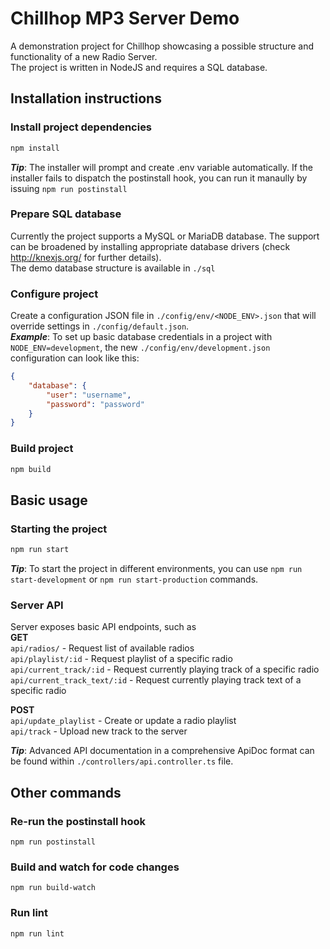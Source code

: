 Chillhop MP3 Server Demo
========================

A demonstration project for Chillhop showcasing a possible structure and functionality of a new Radio Server.  
The project is written in NodeJS and requires a SQL database.

## Installation instructions

### Install project dependencies
```sh
npm install
```
***Tip***: The installer will prompt and create .env variable automatically. If the installer fails to dispatch the postinstall hook, you can run it manaully by issuing `npm run postinstall`

### Prepare SQL database
Currently the project supports a MySQL or MariaDB database. The support can be broadened by installing appropriate database drivers (check http://knexjs.org/ for further details).  
The demo database structure is available in `./sql`

### Configure project
Create a configuration JSON file in `./config/env/<NODE_ENV>.json` that will override settings in `./config/default.json`.  
***Example***: To set up basic database credentials in a project with `NODE_ENV=development`, the new `./config/env/development.json` configuration can look like this:
```json
{
    "database": {
        "user": "username",
        "password": "password"
    }
}
```

### Build project
```sh
npm build
```

## Basic usage
### Starting the project
```sh
npm run start
```
***Tip***: To start the project in different environments, you can use `npm run start-development` or `npm run start-production` commands.

### Server API
Server exposes basic API endpoints, such as  
**GET**  
`api/radios/` - Request list of available radios  
`api/playlist/:id` - Request playlist of a specific radio  
`api/current_track/:id` - Request currently playing track of a specific radio  
`api/current_track_text/:id` - Request currently playing track text of a specific radio  
  
**POST**  
`api/update_playlist` - Create or update a radio playlist  
`api/track` - Upload new track to the server  
  
***Tip***: Advanced API documentation in a comprehensive ApiDoc format can be found within `./controllers/api.controller.ts` file.  

## Other commands
### Re-run the postinstall hook
```
npm run postinstall
```
### Build and watch for code changes
```
npm run build-watch
```
### Run lint
```
npm run lint
```
